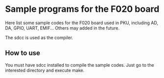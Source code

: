 Sample programs for the F020 board
==========
Here list some sample codes for the F020 board used in PKU,
including AD, DA, GPIO, UART, EMIF... Others may added in the
future.

The sdcc is used as the compiler.

How to use
----------
You must have sdcc installed to compile the sample codes.
Just go to the interested directory and execute make.
